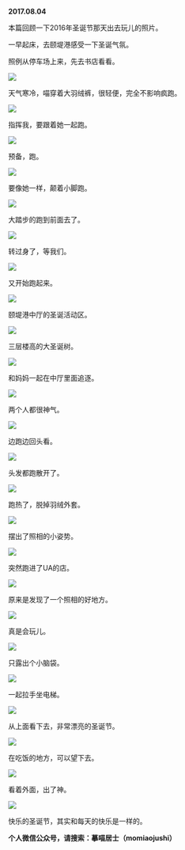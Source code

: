 
          
            
**2017.08.04**

本篇回顾一下2016年圣诞节那天出去玩儿的照片。

一早起床，去颐堤港感受一下圣诞气氛。

照例从停车场上来，先去书店看看。




![](img/51001-f4852a5075ad1817.jpg)




天气寒冷，喵穿着大羽绒裤，很轻便，完全不影响疯跑。




![](img/51001-dc77c64bd3768c94.jpg)




指挥我，要跟着她一起跑。




![](img/51001-85a835a6882c8731.jpg)




预备，跑。




![](img/51001-8a373d38fa448bfc.jpg)




要像她一样，颠着小脚跑。




![](img/51001-b3c6a4d4af66e555.jpg)




大踏步的跑到前面去了。




![](img/51001-57cec236f0123967.jpg)




转过身了，等我们。




![](img/51001-488a06a15ed85c60.jpg)




又开始跑起来。




![](img/51001-fa39c90cc8fa7df9.jpg)




颐堤港中厅的圣诞活动区。




![](img/51001-e91c412c6c19f473.jpg)




三层楼高的大圣诞树。




![](img/51001-953d5cb46e31e682.jpg)




和妈妈一起在中厅里面追逐。




![](img/51001-68eff33f4d7d4e4b.jpg)




两个人都很神气。




![](img/51001-067762802ea8403b.jpg)




边跑边回头看。




![](img/51001-6580fba3bbe91fcb.jpg)




头发都跑散开了。




![](img/51001-86b911041ad9236c.jpg)




跑热了，脱掉羽绒外套。




![](img/51001-e5e13f0bc800ebfc.jpg)




摆出了照相的小姿势。




![](img/51001-4dd6ce97e2a09b6a.jpg)




突然跑进了UA的店。




![](img/51001-b8c7800096c8e079.jpg)




原来是发现了一个照相的好地方。




![](img/51001-edc45460f6f3b265.jpg)




真是会玩儿。




![](img/51001-6bff361c3b5a221c.jpg)




只露出个小脑袋。




![](img/51001-75edfd64ed64d891.jpg)




一起拉手坐电梯。




![](img/51001-ea39f38b54f31589.jpg)




从上面看下去，非常漂亮的圣诞节。




![](img/51001-00060999c271acf2.jpg)




在吃饭的地方，可以望下去。




![](img/51001-66d2d4d08c37cc57.jpg)




看着外面，出了神。




![](img/51001-3b5055e07d63225b.jpg)




快乐的圣诞节，其实和每天的快乐是一样的。


**个人微信公众号，请搜索：摹喵居士（momiaojushi）**

          
        
